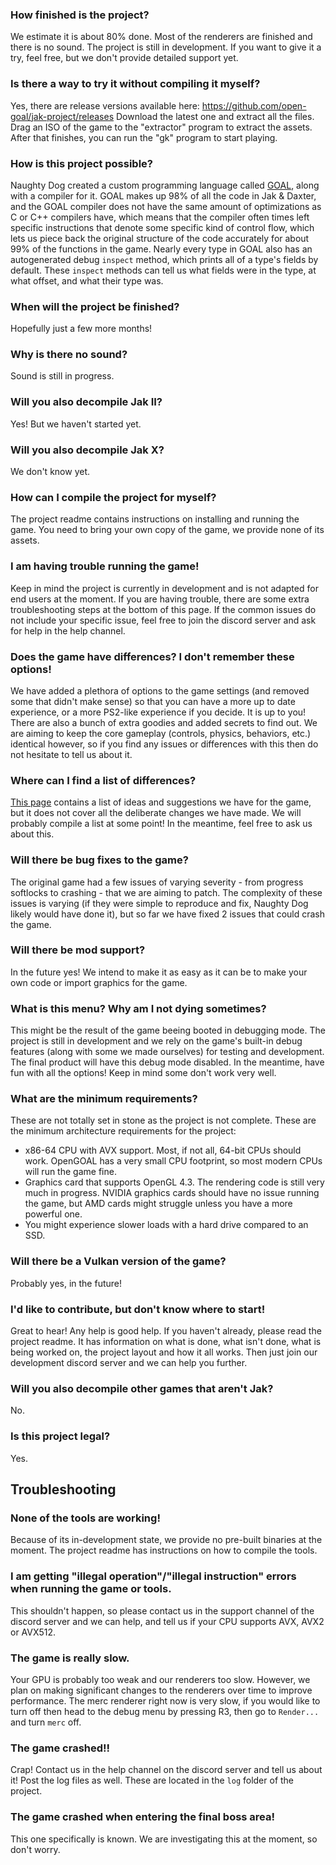 ### How finished is the project?
We estimate it is about 80% done. Most of the renderers are finished and there is no sound.
The project is still in development. If you want to give it a try, feel free, but we don't provide detailed support yet.

### Is there a way to try it without compiling it myself?
Yes, there are release versions available here: https://github.com/open-goal/jak-project/releases
Download the latest one and extract all the files. Drag an ISO of the game to the "extractor" program to extract the assets. After that finishes, you can run the "gk" program to start playing.

### How is this project possible? 
Naughty Dog created a custom programming language called [GOAL](https://en.wikipedia.org/wiki/Game_Oriented_Assembly_Lisp), along with a compiler for it. GOAL makes up 98% of all the code in Jak & Daxter, and the GOAL compiler does not have the same amount of optimizations as C or C++ compilers have, which means that the compiler often times left specific instructions that denote some specific kind of control flow, which lets us piece back the original structure of the code accurately for about 99% of the functions in the game. Nearly every type in GOAL also has an autogenerated debug `inspect` method, which prints all of a type's fields by default. These `inspect` methods can tell us what fields were in the type, at what offset, and what their type was.

### When will the project be finished?
Hopefully just a few more months! 

### Why is there no sound?
Sound is still in progress.

### Will you also decompile Jak II?
Yes! But we haven't started yet.

### Will you also decompile Jak X?
We don't know yet. 

### How can I compile the project for myself?
The project readme contains instructions on installing and running the game. You need to bring your own copy of the game, we provide none of its assets. 

### I am having trouble running the game!
Keep in mind the project is currently in development and is not adapted for end users at the moment. If you are having trouble, there are some extra troubleshooting steps at the bottom of this page. If the common issues do not include your specific issue, feel free to join the discord server and ask for help in the help channel. 

### Does the game have differences? I don't remember these options!
We have added a plethora of options to the game settings (and removed some that didn't make sense) so that you can have a more up to date experience, or a more PS2-like experience if you decide. It is up to you! There are also a bunch of extra goodies and added secrets to find out. We are aiming to keep the core gameplay (controls, physics, behaviors, etc.) identical however, so if you find any issues or differences with this then do not hesitate to tell us about it. 

### Where can I find a list of differences?
[This page](https://github.com/open-goal/jak-project/issues/386) contains a list of ideas and suggestions we have for the game, but it does not cover all the deliberate changes we have made. We will probably compile a list at some point! In the meantime, feel free to ask us about this. 

### Will there be bug fixes to the game?
The original game had a few issues of varying severity - from progress softlocks to crashing - that we are aiming to patch. The complexity of these issues is varying (if they were simple to reproduce and fix, Naughty Dog likely would have done it), but so far we have fixed 2 issues that could crash the game. 

### Will there be mod support?
In the future yes! We intend to make it as easy as it can be to make your own code or import graphics for the game. 

### What is this menu? Why am I not dying sometimes?
This might be the result of the game beeing booted in debugging mode. The project is still in development and we rely on the game's built-in debug features (along with some we made ourselves) for testing and development. The final product will have this debug mode disabled. In the meantime, have fun with all the options! Keep in mind some don't work very well. 

### What are the minimum requirements?
These are not totally set in stone as the project is not complete. These are the minimum architecture requirements for the project:
- x86-64 CPU with AVX support. Most, if not all, 64-bit CPUs should work. OpenGOAL has a very small CPU footprint, so most modern CPUs will run the game fine.
- Graphics card that supports OpenGL 4.3. The rendering code is still very much in progress. NVIDIA graphics cards should have no issue running the game, but AMD cards might struggle unless you have a more powerful one.
- You might experience slower loads with a hard drive compared to an SSD. 

### Will there be a Vulkan version of the game?
Probably yes, in the future! 

### I'd like to contribute, but don't know where to start!
Great to hear! Any help is good help. If you haven't already, please read the project readme. It has information on what is done, what isn't done, what is being worked on, the project layout and how it all works. Then just join our development discord server and we can help you further. 

### Will you also decompile other games that aren't Jak?
No. 

### Is this project legal?
Yes. 

## Troubleshooting 

### None of the tools are working!
Because of its in-development state, we provide no pre-built binaries at the moment. The project readme has instructions on how to compile the tools. 

### I am getting "illegal operation"/"illegal instruction" errors when running the game or tools.
This shouldn't happen, so please contact us in the support channel of the discord server and we can help, and tell us if your CPU supports AVX, AVX2 or AVX512.

### The game is really slow.
Your GPU is probably too weak and our renderers too slow. However, we plan on making significant changes to the renderers over time to improve performance. The merc renderer right now is very slow, if you would like to turn off then head to the debug menu by pressing R3, then go to `Render...` and turn `merc` off. 

### The game crashed!!
Crap! Contact us in the help channel on the discord server and tell us about it! Post the log files as well. These are located in the `log` folder of the project. 

### The game crashed when entering the final boss area!
This one specifically is known. We are investigating this at the moment, so don't worry.
